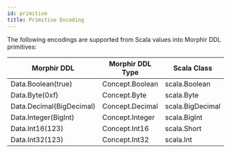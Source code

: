 ```yaml
---
id: primitive
title: Primitive Encoding
---
```

The following encodings are supported from Scala values into Morphir DDL primitives:

| Morphir DDL              | Morphir DDL Type | Scala Class      | Scala Example     |
|--------------------------|------------------|------------------|-------------------|
| Data.Boolean(true)       | Concept.Boolean  | scala.Boolean    | true              |
| Data.Byte(0xf)           | Concept.Byte     | scala.Byte       | 0xf               |
| Data.Decimal(BigDecimal) | Concept.Decimal  | scala.BigDecimal | BigDecimal("123") |
| Data.Integer(BigInt)     | Concept.Integer  | scala.BigInt     | BigInt("123")     |
| Data.Int16(123)          | Concept.Int16    | scala.Short      | 123.toShort       |
| Data.Int32(123)          | Concept.Int32    | scala.Int        | 123               |
